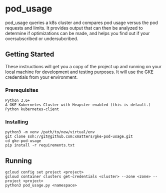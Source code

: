 # pod_usage

pod_usage queries a k8s cluster and compares pod usage versus the pod requests and limits. It provides output that can then be analyzed to determine if optimizations can be made, and helps you find out if your oversubscribed or undersubcribed.

## Getting Started

These instructions will get you a copy of the project up and running on your local machine for development and testing purposes. It will use the GKE credentials from your environment.

### Prerequisites

```
Python 3.6+
A GKE Kubernetes Cluster with Heapster enabled (this is default.)
Python kubernetes-client
```

### Installing

```
python3 -m venv /path/to/new/virtual/env
git clone ssh://git@github.com:xmatters/gke-pod-usage.git
cd gke-pod-usage
pip install -r requirements.txt
```

## Running

```
gcloud config set project <project>
gcloud container clusters get-credentials <cluster> --zone <zone> --project <project>
python3 pod_usage.py <namespace>
```